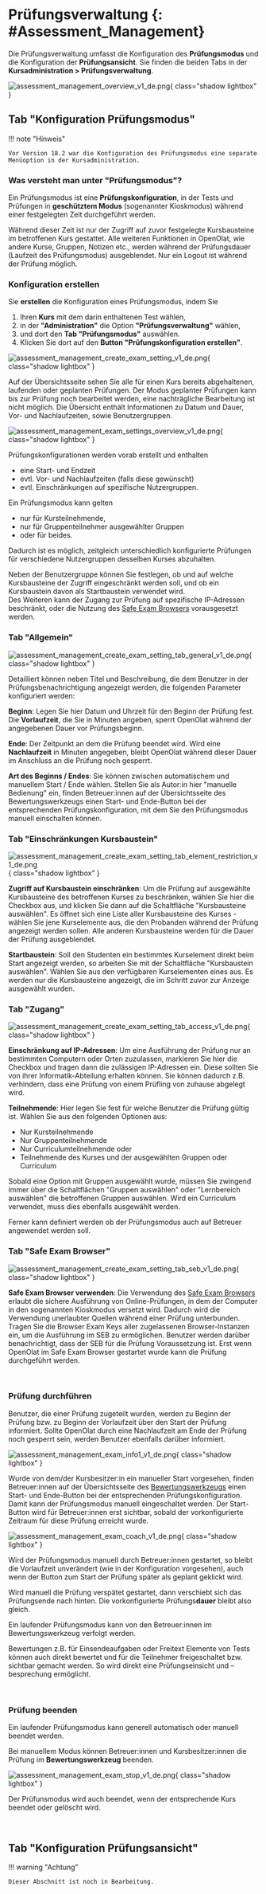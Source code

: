 # Prüfungsverwaltung {: #Assessment_Management}

Die Prüfungsverwaltung umfasst die Konfiguration des **Prüfungsmodus** und die Konfiguration der **Prüfungsansicht**. Sie finden die beiden Tabs in der <br>**Kursadministration > Prüfungsverwaltung**. 

![assessment_management_overview_v1_de.png](assets/assessment_management_overview_v1_de.png){ class="shadow lightbox" }



## Tab "Konfiguration Prüfungsmodus"

!!! note "Hinweis"

    Vor Version 18.2 war die Konfiguration des Prüfungsmodus eine separate Menüoption in der Kursadministration. 

### Was versteht man unter "Prüfungsmodus"?

Ein Prüfungsmodus ist eine **Prüfungskonfiguration**, in der Tests und Prüfungen in **geschütztem Modus** (sogenannter Kioskmodus) während einer festgelegten Zeit durchgeführt werden.

Während dieser Zeit ist nur der Zugriff auf zuvor festgelegte Kursbausteine im betroffenen Kurs gestattet. Alle weiteren Funktionen in OpenOlat, wie andere Kurse, Gruppen, Notizen etc., werden während der Prüfungsdauer (Laufzeit des Prüfungsmodus) ausgeblendet. Nur ein Logout ist während der Prüfung möglich.

### Konfiguration erstellen

Sie **erstellen** die Konfiguration eines Prüfungsmodus, indem Sie 

1. Ihren **Kurs** mit dem darin enthaltenen Test wählen,
2. in der **"Administration"** die Option **"Prüfungsverwaltung"** wählen,
3. und dort den **Tab "Prüfungsmodus"** auswählen.
4. Klicken Sie dort auf den **Button "Prüfungskonfiguration erstellen"**.

![assessment_management_create_exam_setting_v1_de.png](assets/assessment_management_create_exam_setting_v1_de.png){ class="shadow lightbox" }


Auf der Übersichtsseite sehen Sie alle für einen Kurs bereits abgehaltenen, laufenden oder geplanten Prüfungen. Der Modus geplanter Prüfungen kann bis zur Prüfung noch bearbeitet werden, eine nachträgliche Bearbeitung ist nicht möglich. Die Übersicht enthält Informationen zu Datum und Dauer, Vor- und Nachlaufzeiten, sowie Benutzergruppen.

![assessment_management_exam_settings_overview_v1_de.png](assets/assessment_management_exam_settings_overview_v1_de.png){ class="shadow lightbox" }


Prüfungskonfigurationen werden vorab erstellt und enthalten

* eine Start- und Endzeit
* evtl. Vor- und Nachlaufzeiten (falls diese gewünscht)
* evtl. Einschränkungen auf spezifische Nutzergruppen. 

Ein Prüfungsmodus kann gelten

* nur für Kursteilnehmende,
* nur für Gruppenteilnehmer ausgewählter Gruppen
* oder für beides. 

Dadurch ist es möglich, zeitgleich unterschiedlich konfigurierte Prüfungen für verschiedene Nutzergruppen desselben Kurses abzuhalten. 

Neben der Benutzergruppe können Sie festlegen, ob und auf welche Kursbausteine der Zugriff eingeschränkt werden soll, und ob ein Kursbaustein davon als Startbaustein verwendet wird.<br>
Des Weiteren kann der Zugang zur Prüfung auf spezifische IP-Adressen beschränkt, oder die Nutzung des [Safe Exam Browsers](http://www.safeexambrowser.org) vorausgesetzt werden.


### Tab "Allgemein"

![assessment_management_create_exam_setting_tab_general_v1_de.png](assets/assessment_management_create_exam_setting_tab_general_v1_de.png){ class="shadow lightbox" }

Detailliert können neben Titel und Beschreibung, die dem Benutzer in der Prüfungsbenachrichtigung angezeigt werden, die folgenden Parameter konfiguriert werden:

**Beginn**: Legen Sie hier Datum und Uhrzeit für den Beginn der Prüfung fest. Die **Vorlaufzeit**, die Sie in Minuten angeben, sperrt OpenOlat während der angegebenen Dauer vor Prüfungsbeginn.

**Ende**: Der Zeitpunkt an dem die Prüfung beendet wird. Wird eine **Nachlaufzeit** in Minuten angegeben, bleibt OpenOlat während dieser Dauer im Anschluss an die Prüfung noch gesperrt.

**Art des Beginns / Endes**: Sie können zwischen automatischem und manuellem Start / Ende wählen. Stellen Sie als Autor:in hier "manuelle Bedienung" ein, finden Betreuer:innen auf der Übersichtsseite des Bewertungswerkzeugs einen Start- und Ende-Button bei der entsprechenden Prüfungskonfiguration, mit dem Sie den Prüfungsmodus manuell einschalten können.


### Tab "Einschränkungen Kursbaustein"

![assessment_management_create_exam_setting_tab_element_restriction_v1_de.png](assets/assessment_management_create_exam_setting_tab_element_restriction_v1_de.png){ class="shadow lightbox" }

**Zugriff auf Kursbaustein einschränken**: Um die Prüfung auf ausgewählte Kursbausteine des betroffenen Kurses zu beschränken, wählen Sie hier die Checkbox aus, und klicken Sie dann auf die Schaltfläche "Kursbausteine auswählen". Es öffnet sich eine Liste aller Kursbausteine des Kurses - wählen Sie jene Kurselemente aus, die den Probanden während der Prüfung angezeigt werden sollen. Alle anderen Kursbausteine werden für die Dauer der Prüfung ausgeblendet.

**Startbaustein**: Soll den Studenten ein bestimmtes Kurselement direkt beim Start angezeigt werden, so arbeiten Sie mit der Schaltfläche "Kursbaustein auswählen". Wählen Sie aus den verfügbaren Kurselementen eines aus. Es werden nur die Kursbausteine angezeigt, die im Schritt zuvor zur Anzeige ausgewählt wurden.



### Tab "Zugang" 

![assessment_management_create_exam_setting_tab_access_v1_de.png](assets/assessment_management_create_exam_setting_tab_access_v1_de.png){ class="shadow lightbox" }

**Einschränkung auf IP-Adressen**: Um eine Ausführung der Prüfung nur an bestimmten Computern oder Orten zuzulassen, markieren Sie hier die Checkbox und tragen dann die zulässigen IP-Adressen ein. Diese sollten Sie von ihrer Informatik-Abteilung erhalten können. Sie können dadurch z.B. verhindern, dass eine Prüfung von einem Prüfling von zuhause abgelegt wird.

**Teilnehmende**: Hier legen Sie fest für welche Benutzer die Prüfung gültig ist. Wählen Sie aus den folgenden Optionen aus:

* Nur Kursteilnehmende
* Nur Gruppenteilnehmende
* Nur Curriculumteilnehmende oder 
* Teilnehmende des Kurses und der ausgewählten Gruppen oder Curriculum

Sobald eine Option mit Gruppen ausgewählt wurde, müssen Sie zwingend immer über die Schaltflächen "Gruppen auswählen" oder "Lernbereich auswählen" die betroffenen Gruppen auswählen. Wird ein Curriculum verwendet, muss dies ebenfalls ausgewählt werden. 

Ferner kann definiert werden ob der Prüfungsmodus auch auf Betreuer angewendet werden soll. 



### Tab "Safe Exam Browser"

![assessment_management_create_exam_setting_tab_seb_v1_de.png](assets/assessment_management_create_exam_setting_tab_seb_v1_de.png){ class="shadow lightbox" }

**Safe Exam Browser verwenden**: Die Verwendung des [Safe Exam Browsers](http://www.safeexambrowser.org) erlaubt die sichere Ausführung von Online-Prüfungen, in dem der Computer in den sogenannten Kioskmodus versetzt wird. Dadurch wird die Verwendung unerlaubter Quellen während einer Prüfung unterbunden. Tragen Sie die Browser Exam Keys aller zugelassenen Browser-Instanzen ein, um die Ausführung im SEB zu ermöglichen. Benutzer werden darüber benachrichtigt, dass der SEB für die Prüfung Voraussetzung ist. Erst wenn OpenOlat im Safe Exam Browser gestartet wurde kann die Prüfung durchgeführt werden.

<br>


###  Prüfung durchführen

Benutzer, die einer Prüfung zugeteilt wurden, werden zu Beginn der Prüfung bzw. zu Beginn der Vorlaufzeit über den Start der Prüfung informiert. Sollte OpenOlat durch eine Nachlaufzeit am Ende der Prüfung noch gesperrt sein, werden Benutzer ebenfalls darüber informiert.

![assessment_management_exam_info1_v1_de.png](assets/assessment_management_exam_info1_v1_de.png){ class="shadow lightbox" }

Wurde von dem/der Kursbesitzer:in ein manueller Start vorgesehen, finden Betreuer:innen auf der Übersichtsseite des [Bewertungswerkzeugs](Assessment_tool_overview.de.md) einen Start- und Ende-Button bei der entsprechenden Prüfungskonfiguration. Damit kann der Prüfungsmodus manuell eingeschaltet werden. Der Start-Button wird für Betreuer:innen erst sichtbar, sobald der vorkonfigurierte Zeitraum für diese Prüfung erreicht wurde.

![assessment_management_exam_coach_v1_de.png](assets/assessment_management_exam_coach_v1_de.png){ class="shadow lightbox" }

Wird der Prüfungsmodus manuell durch Betreuer:innen gestartet, so bleibt die Vorlaufzeit unverändert (wie in der Konfiguration vorgesehen), auch wenn der Button zum Start der Prüfung später als geplant geklickt wird.

Wird manuell die Prüfung verspätet gestartet, dann verschiebt sich das Prüfungsende nach hinten.  Die vorkonfigurierte Prüfungs**dauer** bleibt also gleich. 

Ein laufender Prüfungsmodus kann von den Betreuer:innen im Bewertungswerkzeug verfolgt werden. 

Bewertungen z.B. für Einsendeaufgaben oder Freitext Elemente von Tests können auch direkt bewertet und für die Teilnehmer freigeschaltet bzw. sichtbar gemacht werden. So wird direkt eine Prüfungseinsicht und –besprechung ermöglicht. 

<br>

###  Prüfung beenden

Ein laufender Prüfungsmodus kann generell automatisch oder manuell beendet werden.

Bei manuellem Modus können Betreuer:innen und Kursbesitzer:innen die Prüfung im **Bewertungswerkzeug** beenden.

![assessment_management_exam_stop_v1_de.png](assets/assessment_management_exam_stop_v1_de.png){ class="shadow lightbox" }


Der Prüfunsmodus wird auch beendet, wenn der entsprechende Kurs beendet oder gelöscht wird.

<br>

## Tab "Konfiguration Prüfungsansicht"

!!! warning "Achtung"

    Dieser Abschnitt ist noch in Bearbeitung.



